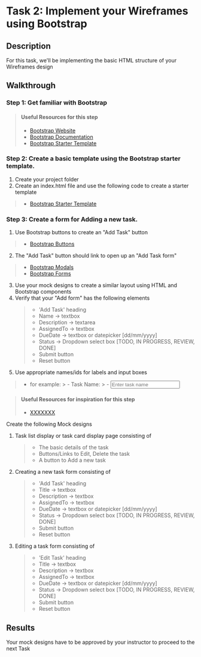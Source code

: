 # Task 2: Implement your Wireframes using Bootstrap

## Description

For this task, we'll be implementing the basic HTML structure of your Wireframes design

## Walkthrough

### Step 1: Get familiar with Bootstrap

> #### Useful Resources for this step
> - [Bootstrap Website](https://getbootstrap.com)
> - [Bootstrap Documentation](https://getbootstrap.com/docs/4.5/getting-started/introduction/)
> - [Bootstrap Starter Template](https://getbootstrap.com/docs/4.4/getting-started/introduction/#starter-template)


### Step 2: Create a basic template using the Bootstrap starter template.
1. Create your project folder
2. Create an index.html file and use the following code to create a starter template
> - [Bootstrap Starter Template](https://getbootstrap.com/docs/4.4/getting-started/introduction/#starter-template)


### Step 3: Create a form for Adding a new task.
1. Use Bootstrap buttons to create an "Add Task" button
> - [Bootstrap Buttons](https://getbootstrap.com/docs/4.4/components/buttons/)
2. The "Add Task" button should link to open up an "Add Task form"
> - [Bootstrap Modals](https://getbootstrap.com/docs/4.4/components/modal/)
> - [Bootstrap Forms](https://getbootstrap.com/docs/4.4/components/forms/#horizontal-form)
3. Use your mock designs to create a similar layout using HTML and Bootstrap components
4. Verify that your "Add form" has the following elements
    > - 'Add Task' heading
    > - Name -> textbox
    > - Description -> textarea
    > - AssignedTo -> textbox
    > - DueDate -> textbox or datepicker [dd/mm/yyyy]
    > - Status -> Dropdown select box [TODO, IN PROGRESS, REVIEW, DONE]
    > - Submit button 
    > - Reset button 
5. Use appropriate names/ids for labels and input boxes
>- for example: 
    > - <label for="taskName">Task Name:</label>
    > - <input type="text" class="form-control" placeholder="Enter task name" id="taskName">



> #### Useful Resources for inspiration for this step
> - [XXXXXXX ](https://developer.mozilla.org/en-US/docs/Web/JavaScript/Guide/Loops_and_iteration)

Create the following Mock designs
1. Task list display or task card display page consisting of 
    > - The basic details of the task
    > - Buttons/Links to Edit, Delete the task
    > - A button to Add a new task

2. Creating a new task form consisting of
    > - 'Add Task' heading
    > - Title -> textbox
    > - Description -> textbox
    > - AssignedTo -> textbox
    > - DueDate -> textbox or datepicker [dd/mm/yyyy]
    > - Status -> Dropdown select box [TODO, IN PROGRESS, REVIEW, DONE]
    > - Submit button 
    > - Reset button 

3. Editing a task form consisting of
    > - 'Edit Task' heading
    > - Title -> textbox
    > - Description -> textbox
    > - AssignedTo -> textbox
    > - DueDate -> textbox or datepicker [dd/mm/yyyy]
    > - Status -> Dropdown select box [TODO, IN PROGRESS, REVIEW, DONE]
    > - Submit button 
    > - Reset button 

## Results

Your mock designs have to be approved by your instructor to proceed to the next Task